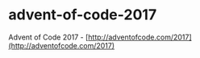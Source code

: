 # advent-of-code-2017
Advent of Code 2017 - [http://adventofcode.com/2017](http://adventofcode.com/2017)
